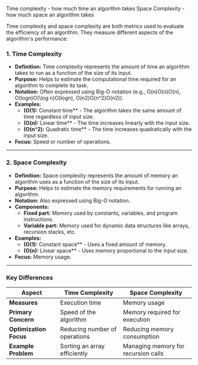 Time complexity - how much time an algorithm takes
Space Complexity - how much space an algorithm takes

Time complexity and space complexity are both metrics used to evaluate the efficiency of an algorithm. They measure different aspects of the algorithm's performance:

### **1. Time Complexity**

- **Definition:** Time complexity represents the amount of time an algorithm takes to run as a function of the size of its input.
- **Purpose:** Helps to estimate the computational time required for an algorithm to complete its task.
- **Notation:** Often expressed using Big-O notation (e.g., O(n)O(n)O(n), O(log⁡n)O(\log n)O(logn), O(n2)O(n^2)O(n2)).
- **Examples:**
    - **(O(1):** Constant time** - The algorithm takes the same amount of time regardless of input size.
    - **(O(n):** Linear time** - The time increases linearly with the input size.
    - **(O(n^2):** Quadratic time** - The time increases quadratically with the input size.
- **Focus:** Speed or number of operations.

---

### **2. Space Complexity**

- **Definition:** Space complexity represents the amount of memory an algorithm uses as a function of the size of its input.
- **Purpose:** Helps to estimate the memory requirements for running an algorithm.
- **Notation:** Also expressed using Big-O notation.
- **Components:**
    - **Fixed part:** Memory used by constants, variables, and program instructions.
    - **Variable part:** Memory used for dynamic data structures like arrays, recursion stacks, etc.
- **Examples:**
    - **(O(1):** Constant space** - Uses a fixed amount of memory.
    - **(O(n):** Linear space** - Uses memory proportional to the input size.
- **Focus:** Memory usage.

---

### **Key Differences**

| **Aspect**             | **Time Complexity**           | **Space Complexity**                |
| ---------------------- | ----------------------------- | ----------------------------------- |
| **Measures**           | Execution time                | Memory usage                        |
| **Primary Concern**    | Speed of the algorithm        | Memory required for execution       |
| **Optimization Focus** | Reducing number of operations | Reducing memory consumption         |
| **Example Problem**    | Sorting an array efficiently  | Managing memory for recursion calls |
